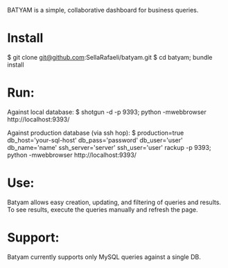 BATYAM is a simple, collaborative dashboard for business queries. 

# Install

$ git clone git@github.com:SellaRafaeli/batyam.git
$ cd batyam; bundle install 

# Run:
Against local database:
$ shotgun -d -p 9393; python -mwebbrowser http://localhost:9393/

Against production database (via ssh hop):
$ production=true db_host='your-sql-host' db_pass='password' db_user='user' db_name='name' ssh_server='server' ssh_user='user' rackup -p 9393; python -mwebbrowser http://localhost:9393/

# Use:
Batyam allows easy creation, updating, and filtering of queries and results. To see results, execute the queries manually and refresh the page. 

# Support:
Batyam currently supports only MySQL queries against a single DB. 